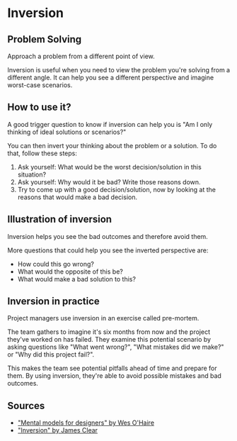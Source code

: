 # Inversion

## Problem Solving

Approach a problem from a different point of view.

Inversion is useful when you need to view the problem you're solving from a different angle. It can help you see a different perspective and imagine worst-case scenarios.

## How to use it?

A good trigger question to know if inversion can help you is "Am I only thinking of ideal solutions or scenarios?"

You can then invert your thinking about the problem or a solution. To do that, follow these steps:

1. Ask yourself: What would be the worst decision/solution in this situation?
2. Ask yourself: Why would it be bad? Write those reasons down.
3. Try to come up with a good decision/solution, now by looking at the reasons that would make a bad decision.

## Illustration of inversion

Inversion helps you see the bad outcomes and therefore avoid them.

More questions that could help you see the inverted perspective are:

- How could this go wrong?
- What would the opposite of this be?
- What would make a bad solution to this?

## Inversion in practice

Project managers use inversion in an exercise called pre-mortem.

The team gathers to imagine it's six months from now and the project they've worked on has failed. They examine this potential scenario by asking questions like "What went wrong?", "What mistakes did we make?" or "Why did this project fail?".

This makes the team see potential pitfalls ahead of time and prepare for them. By using inversion, they're able to avoid possible mistakes and bad outcomes.

## Sources

- ["Mental models for designers" by Wes O'Haire](https://dropbox.design/article/mental-models-for-designers)
- ["Inversion" by James Clear](https://jamesclear.com/inversion)
